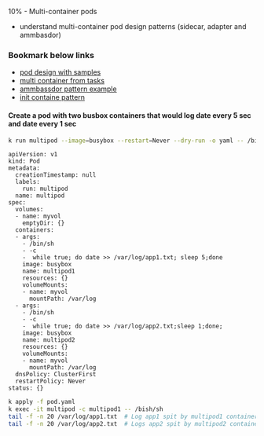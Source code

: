 10% - Multi-container pods 
* understand multi-container pod design patterns (sidecar, adapter and ammbasdor)
### Bookmark below links 
* [pod design with samples](https://matthewpalmer.net/kubernetes-app-developer/articles/multi-container-pod-design-patterns.html)
* [multi container from tasks](https://kubernetes.io/docs/tasks/access-application-cluster/communicate-containers-same-pod-shared-volume/#creating-a-pod-that-runs-two-containers)
* [ammbassdor pattern example](https://www.magalix.com/blog/kubernetes-patterns-the-ambassador-pattern)
* [init containe pattern](https://www.magalix.com/blog/kubernetes-patterns-the-init-container-pattern)

#### Create a pod with two busbox containers that would log date every 5 sec and date every 1 sec
```bash
k run multipod --image=busybox --restart=Never --dry-run -o yaml -- /bin/sh -c 'while true; do date >> /var/log/app1.txt; sleep 5;done' > pod.yaml 
```
```
apiVersion: v1
kind: Pod
metadata:
  creationTimestamp: null
  labels:
    run: multipod
  name: multipod
spec:
  volumes:
  - name: myvol
    emptyDir: {}
  containers:
  - args:
    - /bin/sh
    - -c
    -  while true; do date >> /var/log/app1.txt; sleep 5;done
    image: busybox
    name: multipod1
    resources: {}
    volumeMounts:
    - name: myvol
      mountPath: /var/log
  - args:
    - /bin/sh
    - -c
    -  while true; do date >> /var/log/app2.txt;sleep 1;done;
    image: busybox
    name: multipod2
    resources: {}
    volumeMounts:
    - name: myvol
      mountPath: /var/log
  dnsPolicy: ClusterFirst
  restartPolicy: Never
status: {}
```
```bash 
k apply -f pod.yaml
k exec -it multipod -c multipod1 -- /bish/sh 
tail -f -n 20 /var/log/app1.txt  # Log app1 spit by multipod1 container every 5 seconds 
tail -f -n 20 /var/log/app2.txt  # Logs app2 spit by multipod2 container every 1 seconds and are loaded into same volume 
```
